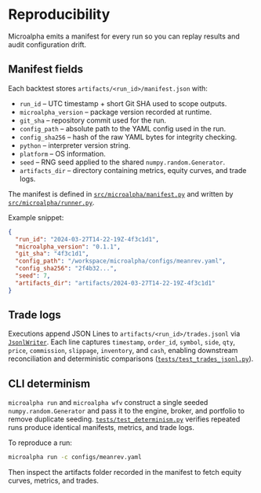 # Reproducibility

Microalpha emits a manifest for every run so you can replay results and audit configuration drift.

## Manifest fields

Each backtest stores `artifacts/<run_id>/manifest.json` with:

- `run_id` – UTC timestamp + short Git SHA used to scope outputs.
- `microalpha_version` – package version recorded at runtime.
- `git_sha` – repository commit used for the run.
- `config_path` – absolute path to the YAML config used in the run.
- `config_sha256` – hash of the raw YAML bytes for integrity checking.
- `python` – interpreter version string.
- `platform` – OS information.
- `seed` – RNG seed applied to the shared `numpy.random.Generator`.
- `artifacts_dir` – directory containing metrics, equity curves, and trade logs.

The manifest is defined in [`src/microalpha/manifest.py`](https://github.com/MateoBodon/microalpha/blob/main/src/microalpha/manifest.py) and written by [`src/microalpha/runner.py`](https://github.com/MateoBodon/microalpha/blob/main/src/microalpha/runner.py).

Example snippet:

```json
{
  "run_id": "2024-03-27T14-22-19Z-4f3c1d1",
  "microalpha_version": "0.1.1",
  "git_sha": "4f3c1d1",
  "config_path": "/workspace/microalpha/configs/meanrev.yaml",
  "config_sha256": "2f4b32...",
  "seed": 7,
  "artifacts_dir": "artifacts/2024-03-27T14-22-19Z-4f3c1d1"
}
```

## Trade logs

Executions append JSON Lines to `artifacts/<run_id>/trades.jsonl` via [`JsonlWriter`](https://github.com/MateoBodon/microalpha/blob/main/src/microalpha/logging.py). Each line captures `timestamp`, `order_id`, `symbol`, `side`, `qty`, `price`, `commission`, `slippage`, `inventory`, and `cash`, enabling downstream reconciliation and deterministic comparisons ([`tests/test_trades_jsonl.py`](https://github.com/MateoBodon/microalpha/blob/main/tests/test_trades_jsonl.py)).

## CLI determinism

`microalpha run` and `microalpha wfv` construct a single seeded `numpy.random.Generator` and pass it to the engine, broker, and portfolio to remove duplicate seeding. [`tests/test_determinism.py`](https://github.com/MateoBodon/microalpha/blob/main/tests/test_determinism.py) verifies repeated runs produce identical manifests, metrics, and trade logs.

To reproduce a run:

```bash
microalpha run -c configs/meanrev.yaml
```

Then inspect the artifacts folder recorded in the manifest to fetch equity curves, metrics, and trades.
